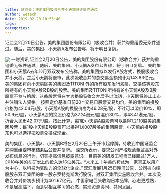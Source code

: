 ```yaml
---
title: 证监会：美的集团吸收合并小天鹅获无条件通过
author: wetech
date: 2019-02-20 18:55:40
tags: 
categories: 
---
```

证监会2月20日公告，美的集团股份有限公司（吸收合并）获并购重组委无条件通过。随后，美的集团、小天鹅A发布公告称，将于明日复牌。
<!-- more -->
<img align="center" border="0" src="https://imgcdn.yicai.com/uppics/images/2019/02/783ae517235bfd7d0a794ef28c9a8059.jpg" />
一财资讯
证监会2月20日公告，美的集团股份有限公司（吸收合并）获并购重组委无条件通过。随后，美的集团、小天鹅A发布公告称，将于明日复牌。
美的集团和小天鹅A去年10月双双发布公告称，美的集团拟以发行A股方式，换股吸收合并小天鹅，之后小天鹅将退市，此次吸收合并的总交易金额预计为143.83亿元。
美的集团将向小天鹅除美的集团及TITONI 外的所有股东发行股票，交换该等股东所持有的小天鹅A股及B股的股票。美的集团及TITONI所持有的小天鹅A股及B股股票不参与换股，这些股票将在本次换股吸收合并后予以注销，小天鹅将终止上市并注销法人资格。
按照定价基准日前20个交易日股票交易均价，美的集团的换股价格为42.04元/股，小天鹅A股的换股价格为46.28元/股，不过可以溢价10%，即50.9元/股，小天鹅B股的换股价格为37.24港元/股溢价30%，即48.41港元/股，折合人民币42.07元/股。按此计算，每1股小天鹅A股股票可以换得1.2110股美的集团股票；每1股小天鹅B股股票可以换得1.0007股美的集团股票。小天鹅的换股股东也可以选择把股票兑换成现金。
 
 
美的集团、小天鹅A、小天鹅B将在2月20日上午开市起停牌，待收到中国证监会并购重组委审核结果后公告并复牌。
深交所表示，要求公司严格规范董监高对外发布信息的行为，切实提高信息披露意识。
目前美的研发工程师已经超过1万人，2018年美的在研发上的投入达15亿美元。“未来五十年美的将成为一家真正以用户为中心、以科技为驱动力的全球化企业。”
双汇发展1月25日晚间公告，公司拟向控股股东双汇集团的唯一股东罗特克斯发行股份，对双汇集团实施吸收合并。本次吸收合并对价初步预计为401.67亿元。
中国家电巨头收购日本品牌，心态更成熟，不是居高临下，而是以相互学习的心态，实现资源协同、共同发展。
